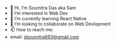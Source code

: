 - 👋 Hi, I’m Soumitra Das aka Sam
- 👀 I’m interested in Web Dev
- 🌱 I’m currently learning React Native
- 💞️ I’m looking to collaborate on Web Devlopment
- 📫 How to reach me:
- email: dsoumitra693@gmail.com
